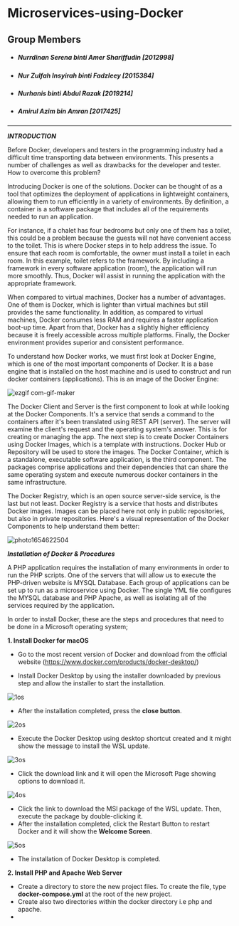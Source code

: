 # Microservices-using-Docker

## Group Members

- ##### Nurrdinan Serena binti Amer Shariffudin [2012998]
- ##### Nur Zulfah Insyirah binti Fadzleey [2015384]
- ##### Nurhanis binti Abdul Razak [2019214]
- ##### Amirul Azim bin Amran [2017425]

--------

***INTRODUCTION***

Before Docker, developers and testers in the programming industry had a difficult time transporting data between environments. This presents a number of challenges as well as drawbacks for the developer and tester. How to overcome this problem? 

Introducing Docker is one of the solutions. Docker can be thought of as a tool that optimizes the deployment of applications in lightweight containers, allowing them to run efficiently in a variety of environments. By definition, a container is a software package that includes all of the requirements needed to run an application.

For instance, if a chalet has four bedrooms but only one of them has a toilet, this could be a problem because the guests will not have convenient access to the toilet. This is where Docker steps in to help address the issue. To ensure that each room is comfortable, the owner must install a toilet in each room. In this example, toilet refers to the framework. By including a framework in every software application (room), the application will run more smoothly. Thus, Docker will assist in running the application with the appropriate framework.

When compared to virtual machines, Docker has a number of advantages. One of them is Docker, which is lighter than virtual machines but still provides the same functionality. In addition, as compared to virtual machines, Docker consumes less RAM and requires a faster application boot-up time. Apart from that, Docker has a slightly higher efficiency because it is freely accessible across multiple platforms. Finally, the Docker environment provides superior and consistent performance.

To understand how Docker works, we must first look at Docker Engine, which is one of the most important components of Docker. It is a base engine that is installed on the host machine and is used to construct and run docker containers (applications). This is an image of the Docker Engine:

![ezgif com-gif-maker](https://user-images.githubusercontent.com/93330469/172448562-30be5c47-0f4d-4cbf-8e52-238aca679712.jpg)

The Docker Client and Server is the first component to look at while looking at the Docker Components. It's a service that sends a command to the containers after it's been translated using REST API (server). The server will examine the client's request and the operating system's answer. This is for creating or managing the app. The next step is to create Docker Containers using Docker Images, which is a template with instructions. Docker Hub or Repository will be used to store the images. The Docker Container, which is a standalone, executable software application, is the third component. The packages comprise applications and their dependencies that can share the same operating system and execute numerous docker containers in the same infrastructure.

The Docker Registry, which is an open source server-side service, is the last but not least. Docker Registry is a service that hosts and distributes Docker images. Images can be placed here not only in public repositories, but also in private repositories. Here's a visual representation of the Docker Components to help understand them better:

![photo1654622504](https://user-images.githubusercontent.com/93330469/172448337-3842bce3-9643-4764-99c4-ab2250c4caf1.jpeg)

***Installation of Docker & Procedures***

A PHP application requires the installation of many environments in order to run the PHP scripts. One of the servers that will allow us to execute the PHP-driven website is MYSQL Database. Each group of applications can be set up to run as a microservice using Docker. The single YML file configures the MYSQL database and PHP Apache, as well as isolating all of the services required by the application.

In order to install Docker, these are the steps and procedures that need to be done in a Microsoft operating system;

**1. Install Docker for macOS**

- Go to the most recent version of Docker and download from the official website (https://www.docker.com/products/docker-desktop/)

- Install Docker Desktop by using the installer downloaded by previous step and allow the installer to start the installation.

![1os](https://user-images.githubusercontent.com/93330469/172459804-bdaf745e-bb8f-4555-a495-e3ea18442eb4.png)

- After the installation completed, press the **close button**.

![2os](https://user-images.githubusercontent.com/93330469/172460013-7c45ee30-780c-4482-a99b-f0879564061e.png)

- Execute the Docker Desktop using desktop shortcut created and it might show the message to install the WSL update.

![3os](https://user-images.githubusercontent.com/93330469/172460166-d6db5e87-47a8-417a-8803-1135772a5294.png)

- Click the download link and it will open the Microsoft Page showing options to download it.

![4os](https://user-images.githubusercontent.com/93330469/172460055-298e809c-4c55-43df-b9d9-d34f8b046b6d.png)

- Click the link to download the MSI package of the WSL update. Then, execute the package by double-clicking it.
- After the installation completed, click the Restart Button to restart Docker and it will show the **Welcome Screen**.

![5os](https://user-images.githubusercontent.com/93330469/172460260-8c81c7c7-997b-4143-92ce-bf9d549bb5ec.png)

- The installation of Docker Desktop is completed.



**2. Install PHP and Apache Web Server**

- Create a directory to store the new project files. To create the file, type **docker-compose.yml** at the root of the new project.
- Create also two directories within the docker directory i.e php and apache.
- 
